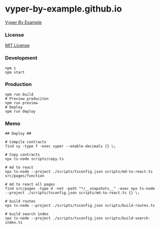 # vyper-by-example.github.io

[Vyper By Example](https://vyper-by-example.org)

### License

[MIT License](LICENSE)

### Development

```shell
npm i
npm start
```

### Production

```shell
npm run build
# Preview produciton
npm run preview
# Deploy
npm run deploy
```

### Memo

```shell
## Deploy ##

# Compile contracts
find vy -type f -exec vyper --enable-decimals {} \;

# Copy contracts
npx ts-node scripts/copy.ts

# md to react
npx ts-node --project ./scripts/tsconfig.json scripts/md-to-react.ts src/pages/function

# md to react all pages
find src/pages -type d -not -path "*/__snapshots__" -exec npx ts-node --project ./scripts/tsconfig.json scripts/md-to-react.ts {} \;

# build routes
npx ts-node --project ./scripts/tsconfig.json scripts/build-routes.ts

# build search index
npx ts-node --project ./scripts/tsconfig.json scripts/build-search-index.ts

```
